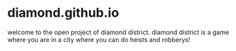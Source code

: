 # diamond.github.io
welcome to the open project of diamond district.
diamond district is a game where you are in a city where you can do heists and robberys!
